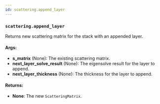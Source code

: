 ```yaml
---
id: scattering.append_layer
---
```


    
### `scattering.append_layer`
Returns new scattering matrix for the stack with an appended layer.


#### Args:
- **s_matrix** (None): The existing scattering matrix.
- **next_layer_solve_result** (None): The eigensolve result for the layer to append.
- **next_layer_thickness** (None): The thickness for the layer to append.

#### Returns:
- **None**: The new `ScatteringMatrix`.

